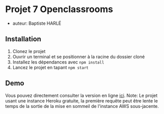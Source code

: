 # Projet 7 Openclassrooms
- auteur: Baptiste HARLÉ

## Installation
1. Clonez le projet
2. Ouvrir un terminal et se positionner à la racine du dossier cloné
3. Installez les dépendances avec `npm install`
4. Lancez le projet en tapant `npm start`

## Demo
Vous pouvez directement consulter la version en ligne [ici](https://p7-bh-backend.herokuapp.com/).
Note: Le projet usant une instance Heroku gratuite, la première requête peut être lente le temps de la sortie
de la mise en sommeil de l'instance AWS sous-jacente.

